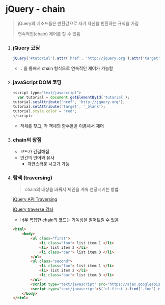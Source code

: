 # jQuery - chain

> jQuery의 메소드들은 반환값으로 자기 자신을 반환하는 규칙을 가짐
>
> 연속적인(chain) 제어를 할 수 있음

1. ### jQuery 코딩

   ```javascript
   jQuery('#tutorial').attr('href', 'http://jquery.org').attr('target', '_blank').css('color', 'red');
   ```

   - `.` 을 통해서 chain 형식으로 연속적인 제어가 가능함

2. ### javaScript DOM 코딩

   ```javascript
   <script type="text/javascript">
     var tutorial = document.getElementById('tutorial');
   tutorial.setAttribute('href', 'http://jquery.org');
   tutorial.setAttribute('target', '_blank');
   tutorial.style.color = 'red';
   </script>
   ```

   -  객체를 찾고, 각 객체의 함수들을 이용해서 제어

3. ### chain의 장점

   - 코드가 간결해짐
   - 인간의 언어와 유사
     - 자연스러운 사고가 가능

4. ### 탐색 (traversing)

   > chain의 대상을 바꿔서 체인을 계속 연장시키는 방법

   [jQuery API Traversing](http://api.jquery.com/category/traversing/)

   [jQuery traverse 강좌](http://www.taeyo.pe.kr/Columns/View.aspx?SEQ=375&PSEQ=29)

   - 너무 복잡한 chain의 코드는 가독성을 떨어트릴 수 있음

   ```html
   <html>
       <body>
           <ul class="first">
               <li class="foo"> list item 1 </li>
               <li> list item 2 </li>
               <li class="bar"> list item 3 </li>
           </ul>
           <ul class="second">
               <li class="foo"> list item 1 </li>
               <li> list item 2 </li>
               <li class="bar"> list item 3 </li>
           </ul>
           <script type="text/javascript" src="https://ajax.googleapis.com/ajax/libs/jquery/1.6.2/jquery.min.js"></script>
           <script type="text/javascript">$('ul.first').find('.foo').css('background-color', 'red').end().find('.bar').css('background-color', 'green');</script>
       </body>
   </html>
   ```

   ​